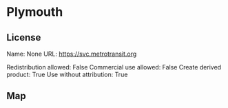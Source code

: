 # Plymouth
    
## License

Name: None
URL: https://svc.metrotransit.org

Redistribution allowed: False
Commercial use allowed: False
Create derived product: True
Use without attribution: True

## Map

<WorldMap topic="stefan/public-transport/Plymouth/vehicle_positions/#" />
